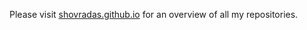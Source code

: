 
Please visit [shovradas.github.io](https://shovradas.github.io/) for an overview of all my repositories.